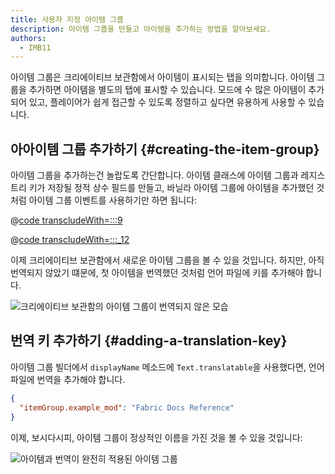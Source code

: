 ```yaml
---
title: 사용자 지정 아이템 그룹
description: 아이템 그룹을 만들고 아이템을 추가하는 방법을 알아보세요.
authors:
  - IMB11
---
```


아이템 그룹은 크리에이티브 보관함에서 아이템이 표시되는 탭을 의미합니다. 아이템 그룹을 추가하면 아이템을 별도의 탭에 표시할 수 있습니다. 모드에 수 많은 아이템이 추가되어 있고, 플레이어가 쉽게 접근할 수 있도록 정렬하고 싶다면 유용하게 사용할 수 있습니다.

## 아아이템 그룹 추가하기 {#creating-the-item-group}

아이템 그룹을 추가하는건 놀랍도록 간단합니다. 아이템 클래스에 아이템 그룹과 레지스트리 키가 저장될 정적 상수 필드를 만들고, 바닐라 아이템 그룹에 아이템을 추가했던 것처럼 아이템 그룹 이벤트를 사용하기만 하면 됩니다:

@[code transcludeWith=:::9](@/reference/latest/src/main/java/com/example/docs/item/ModItems.java)

@[code transcludeWith=:::_12](@/reference/latest/src/main/java/com/example/docs/item/ModItems.java)

이제 크리에이티브 보관함에서 새로운 아이템 그룹을 볼 수 있을 것입니다. 하지만, 아직 번역되지 않았기 떄문에, 첫 아이템을 번역했던 것처럼 언어 파일에 키를 추가해야 합니다.

![크리에이티브 보관함의 아이템 그룹이 번역되지 않은 모습](/assets/develop/items/itemgroups_0.png)

## 번역 키 추가하기 {#adding-a-translation-key}

아이템 그룹 빌더에서 `displayName` 메소드에 `Text.translatable`을 사용했다면, 언어 파일에 번역을 추가해야 합니다.

```json
{
  "itemGroup.example_mod": "Fabric Docs Reference"
}
```

이제, 보시다시피, 아이템 그룹이 정상적인 이름을 가진 것을 볼 수 있을 것입니다:

![아이템과 번역이 완전히 적용된 아이템 그룹](/assets/develop/items/itemgroups_1.png)
